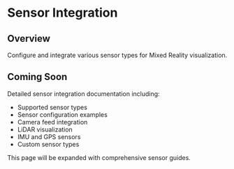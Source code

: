 # Sensor Integration

## Overview

Configure and integrate various sensor types for Mixed Reality visualization.

## Coming Soon

Detailed sensor integration documentation including:

- Supported sensor types
- Sensor configuration examples
- Camera feed integration
- LiDAR visualization
- IMU and GPS sensors
- Custom sensor types

This page will be expanded with comprehensive sensor guides.
